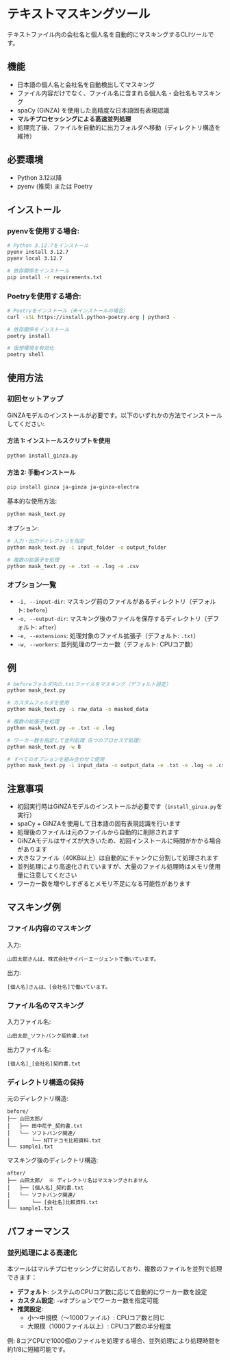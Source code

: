 # テキストマスキングツール

テキストファイル内の会社名と個人名を自動的にマスキングするCLIツールです。

## 機能

- 日本語の個人名と会社名を自動検出してマスキング
- ファイル内容だけでなく、ファイル名に含まれる個人名・会社名もマスキング
- spaCy (GiNZA) を使用した高精度な日本語固有表現認識
- **マルチプロセッシングによる高速並列処理**
- 処理完了後、ファイルを自動的に出力フォルダへ移動（ディレクトリ構造を維持）

## 必要環境

- Python 3.12以降
- pyenv (推奨) または Poetry

## インストール

### pyenvを使用する場合:

```bash
# Python 3.12.7をインストール
pyenv install 3.12.7
pyenv local 3.12.7

# 依存関係をインストール
pip install -r requirements.txt
```

### Poetryを使用する場合:

```bash
# Poetryをインストール（未インストールの場合）
curl -sSL https://install.python-poetry.org | python3 -

# 依存関係をインストール
poetry install

# 仮想環境を有効化
poetry shell
```

## 使用方法

### 初回セットアップ

GiNZAモデルのインストールが必要です。以下のいずれかの方法でインストールしてください:

#### 方法 1: インストールスクリプトを使用

```bash
python install_ginza.py
```

#### 方法 2: 手動インストール

```bash
pip install ginza ja-ginza ja-ginza-electra
```

基本的な使用方法:

```bash
python mask_text.py
```

オプション:

```bash
# 入力・出力ディレクトリを指定
python mask_text.py -i input_folder -o output_folder

# 複数の拡張子を処理
python mask_text.py -e .txt -e .log -e .csv
```

### オプション一覧

- `-i, --input-dir`: マスキング前のファイルがあるディレクトリ（デフォルト: `before`）
- `-o, --output-dir`: マスキング後のファイルを保存するディレクトリ（デフォルト: `after`）
- `-e, --extensions`: 処理対象のファイル拡張子（デフォルト: `.txt`）
- `-w, --workers`: 並列処理のワーカー数（デフォルト: CPUコア数）

## 例

```bash
# beforeフォルダ内の.txtファイルをマスキング（デフォルト設定）
python mask_text.py

# カスタムフォルダを使用
python mask_text.py -i raw_data -o masked_data

# 複数の拡張子を処理
python mask_text.py -e .txt -e .log

# ワーカー数を指定して並列処理（8つのプロセスで処理）
python mask_text.py -w 8

# すべてのオプションを組み合わせて使用
python mask_text.py -i input_data -o output_data -e .txt -e .log -e .csv -w 4
```

## 注意事項

- 初回実行時はGiNZAモデルのインストールが必要です（`install_ginza.py`を実行）
- spaCy + GiNZAを使用して日本語の固有表現認識を行います
- 処理後のファイルは元のファイルから自動的に削除されます
- GiNZAモデルはサイズが大きいため、初回インストールに時間がかかる場合があります
- 大きなファイル（40KB以上）は自動的にチャンクに分割して処理されます
- 並列処理により高速化されていますが、大量のファイル処理時はメモリ使用量に注意してください
- ワーカー数を増やしすぎるとメモリ不足になる可能性があります

## マスキング例

### ファイル内容のマスキング

入力:
```
山田太郎さんは、株式会社サイバーエージェントで働いています。
```

出力:
```
[個人名]さんは、[会社名]で働いています。
```

### ファイル名のマスキング

入力ファイル名:
```
山田太郎_ソフトバンク契約書.txt
```

出力ファイル名:
```
[個人名]_[会社名]契約書.txt
```

### ディレクトリ構造の保持

元のディレクトリ構造:
```
before/
├── 山田太郎/
│   ├── 田中花子_契約書.txt
│   └── ソフトバンク関連/
│       └── NTTドコモ比較資料.txt
└── sample1.txt
```

マスキング後のディレクトリ構造:
```
after/
├── 山田太郎/  ※ ディレクトリ名はマスキングされません
│   ├── [個人名]_契約書.txt
│   └── ソフトバンク関連/
│       └── [会社名]比較資料.txt
└── sample1.txt
```

## パフォーマンス

### 並列処理による高速化

本ツールはマルチプロセッシングに対応しており、複数のファイルを並列で処理できます：

- **デフォルト**: システムのCPUコア数に応じて自動的にワーカー数を設定
- **カスタム設定**: `-w`オプションでワーカー数を指定可能
- **推奨設定**: 
  - 小〜中規模（〜1000ファイル）: CPUコア数と同じ
  - 大規模（1000ファイル以上）: CPUコア数の半分程度

例: 8コアCPUで1000個のファイルを処理する場合、並列処理により処理時間を約1/8に短縮可能です。